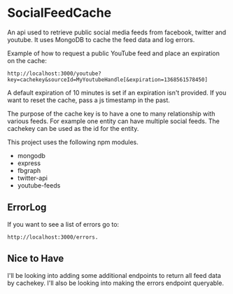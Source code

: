SocialFeedCache
===============

An api used to retrieve public social media feeds from facebook, twitter and youtube. It uses MongoDB to cache the feed data and log errors.

Example of how to request a public YouTube feed and place an expiration on the cache:
```
http://localhost:3000/youtube?key=cachekey&sourceId=MyYoutubeHandle[&expiration=1368561578450]
```

A default expiration of 10 minutes is set if an expiration isn't provided. If you want to reset the cache, pass a js timestamp in the past.

The purpose of the cache key is to have a one to many relationship with various feeds. For example one entity can have multiple social feeds. The cachekey can be used as the id for the entity.

This project uses the following npm modules. 
* mongodb
* express
* fbgraph
* twitter-api
* youtube-feeds

## ErrorLog ##

If you want to see a list of errors go to:
```
http://localhost:3000/errors.
```

## Nice to Have ##

I'll be looking into adding some additional endpoints to return all feed data by cachekey. I'll also be looking into making the errors endpoint queryable.

